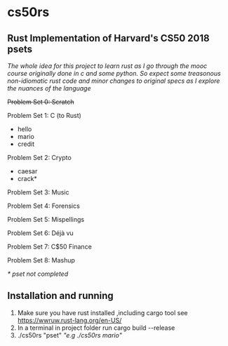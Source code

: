 # cs50rs
## Rust Implementation of Harvard's CS50 2018 psets 
_The whole idea for this project to learn rust as I go through the mooc course originally done in c and some python. So expect some treasonous non-idiomatic rust code and minor changes to original specs as I explore the nuances of the language_
 
~~Problem Set 0: Scratch~~
 
Problem Set 1: C (to Rust)
* hello
* mario
* credit
 
Problem Set 2: Crypto
* caesar 
* crack*
 
Problem Set 3: Music
 
Problem Set 4: Forensics
 
Problem Set 5: Mispellings
 
Problem Set 6: Déjà vu
 
Problem Set 7: C$50 Finance
 
Problem Set 8: Mashup


_\* pset not completed_ 

##  Installation and running
1. Make sure you have rust installed ,including cargo tool see https://wwruw.rust-lang.org/en-US/
2. In a terminal in project folder run
cargo build --release
3. ./cs50rs "pset"       _"e.g ./cs50rs mario"_